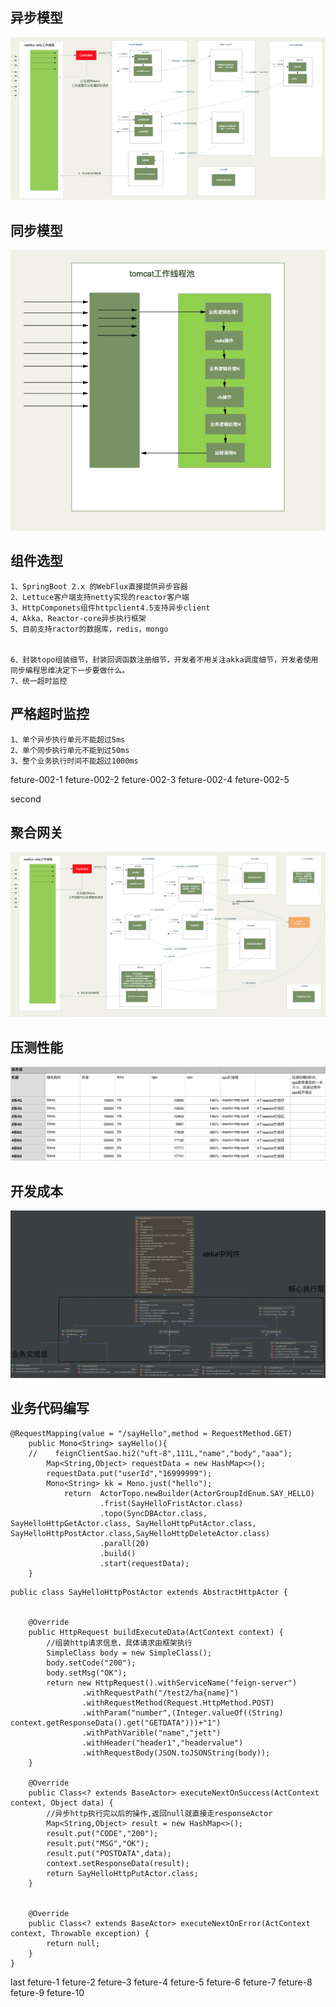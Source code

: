 ## 异步模型
![Architecture](doc/image/architecture.png)

## 同步模型
![Old](doc/image/old.png)


## 组件选型
```
1、SpringBoot 2.x 的WebFlux直接提供异步容器
2、Lettuce客户端支持netty实现的reactor客户端
3、HttpComponets组件httpclient4.5支持异步client
4、Akka、Reactor-core异步执行框架
5、目前支持ractor的数据库，redis，mongo


6、封装topo组装细节，封装回调函数注册细节，开发者不用关注akka调度细节，开发者使用同步编程思维决定下一步要做什么。
7、统一超时监控
```


## 严格超时监控
```
1、单个异步执行单元不能超过5ms
2、单个同步执行单元不能到过50ms
3、整个业务执行时间不能超过1000ms
```
feture-002-1
feture-002-2
feture-002-3
feture-002-4
feture-002-5


second

## 聚合网关
![Gate](doc/image/gate.png)

## 压测性能
![Performance](doc/image/performance.png)

## 开发成本
![Uml](doc/image/Uml.png)

## 业务代码编写
```
@RequestMapping(value = "/sayHello",method = RequestMethod.GET)
    public Mono<String> sayHello(){
    //    feignClientSao.hi2("uft-8",111L,"name","body","aaa");
        Map<String,Object> requestData = new HashMap<>();
        requestData.put("userId","16999999");
        Mono<String> kk = Mono.just("hello");
            return  ActorTopo.newBuilder(ActorGroupIdEnum.SAY_HELLO)
                    .frist(SayHelloFristActor.class)
                    .topo(SyncDBActor.class, SayHelloHttpGetActor.class, SayHelloHttpPutActor.class, SayHelloHttpPostActor.class,SayHelloHttpDeleteActor.class)
                    .parall(20)
                    .build()
                    .start(requestData);
    }
```

```
public class SayHelloHttpPostActor extends AbstractHttpActor {


    @Override
    public HttpRequest buildExecuteData(ActContext context) {
        //组装http请求信息，具体请求由框架执行
        SimpleClass body = new SimpleClass();
        body.setCode("200");
        body.setMsg("OK");
        return new HttpRequest().withServiceName("feign-server")
                .withRequestPath("/test2/ha{name}")
                .withRequestMethod(Request.HttpMethod.POST)
                .withParam("number",(Integer.valueOf((String) context.getResponseData().get("GETDATA")))+"1")
                .withPathVarible("name","jett")
                .withHeader("header1","headervalue")
                .withRequestBody(JSON.toJSONString(body));
    }

    @Override
    public Class<? extends BaseActor> executeNextOnSuccess(ActContext context, Object data) {
        //异步http执行完以后的操作,返回null就直接走responseActor
        Map<String,Object> result = new HashMap<>();
        result.put("CODE","200");
        result.put("MSG","OK");
        result.put("POSTDATA",data);
        context.setResponseData(result);
        return SayHelloHttpPutActor.class;
    }


    @Override
    public Class<? extends BaseActor> executeNextOnError(ActContext context, Throwable exception) {
        return null;
    }
}
```


last
feture-1
feture-2
feture-3
feture-4
feture-5
feture-6
feture-7
feture-8
feture-9
feture-10